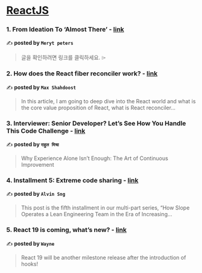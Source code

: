 
<h1><a href=https://medium.com/tag/reactjs/recommended target="_blank" rel="noopener noreferrer">ReactJS</a></h1>
<h3>1. From Ideation To ‘Almost There’ - <a href="https://medium.com/@merytpeters/from-ideation-to-almost-there-754c117d0932" target="_blank" rel="noopener noreferrer">link</a></h3>

✍️ **posted by `Meryt peters`**

<blockquote>글을 확인하려면 링크를 클릭하세요. ⌲</blockquote>

<h3>2. How does the React fiber reconciler work? - <a href="https://medium.com/@maxtsh/how-does-the-react-fiber-reconciler-work-77c3650127da" target="_blank" rel="noopener noreferrer">link</a></h3>

✍️ **posted by `Max Shahdoost`**

<blockquote>In this article, I am going to deep dive into the React world and what is the core value proposition of React, what is React reconciler…</blockquote>

<h3>3. Interviewer: Senior Developer? Let’s See How You Handle This Code Challenge - <a href="https://medium.com/@rahuulmiishra/interviewer-senior-developer-lets-see-how-you-handle-this-code-challenge-496d6de9358a" target="_blank" rel="noopener noreferrer">link</a></h3>

✍️ **posted by `राहुल मिश्रा`**

<blockquote>Why Experience Alone Isn’t Enough: The Art of Continuous Improvement</blockquote>

<h3>4. Installment 5: Extreme code sharing - <a href="https://medium.com/slope-stories/installment-5-extreme-code-sharing-7602d21c24b6" target="_blank" rel="noopener noreferrer">link</a></h3>

✍️ **posted by `Alvin Sng`**

<blockquote>This post is the fifth installment in our multi-part series, “How Slope Operates a Lean Engineering Team in the Era of Increasing…</blockquote>

<h3>5. React 19 is coming, what’s new? - <a href="https://medium.com/stackademic/react-19-is-coming-whats-new-79e2d4b948e4" target="_blank" rel="noopener noreferrer">link</a></h3>

✍️ **posted by `Wayne`**

<blockquote>React 19 will be another milestone release after the introduction of hooks!</blockquote>

